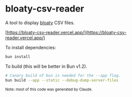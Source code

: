 # bloaty-csv-reader

A tool to display [bloaty](https://github.com/google/bloaty) CSV files.

[https://bloaty-csv-reader.vercel.app/](https://bloaty-csv-reader.vercel.app/)

To install dependencies:

```bash
bun install
```

To build (this will be better in Bun v1.2).

```bash
# Canary build of bun is needed for the --app flag.
bun build --app --static --debug-dump-server-files
```

<sup>
Note: most of this code was generated by Claude.
</sup>
